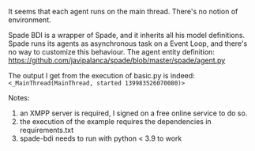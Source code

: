 It seems that each agent runs on the main thread.
There's no notion of environment. 

Spade BDI is a wrapper of Spade, and it inherits all his model definitions. 
Spade runs its agents as asynchronous task on a Event Loop, and there's no way to customize this behaviour.
The agent entity definition: https://github.com/javipalanca/spade/blob/master/spade/agent.py

The output I get from the execution of basic.py is indeed:
```<_MainThread(MainThread, started 139983526070080)>```

Notes: 
1. an XMPP server is required, I signed on a free online service to do so.
2. the execution of the example requires the dependencies in requirements.txt
3. spade-bdi needs to run with python < 3.9 to work
